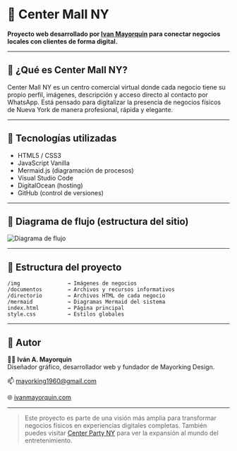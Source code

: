 # 🏬 Center Mall NY

**Proyecto web desarrollado por [Ivan Mayorquin](https://ivanmayorquin.com) para conectar negocios locales con clientes de forma digital.**

---

## 📌 ¿Qué es Center Mall NY?

Center Mall NY es un centro comercial virtual donde cada negocio tiene su propio perfil, imágenes, descripción y acceso directo al contacto por WhatsApp. Está pensado para digitalizar la presencia de negocios físicos de Nueva York de manera profesional, rápida y elegante.

---

## 🔧 Tecnologías utilizadas

- HTML5 / CSS3
- JavaScript Vanilla
- Mermaid.js (diagramación de procesos)
- Visual Studio Code
- DigitalOcean (hosting)
- GitHub (control de versiones)

---

## 🧭 Diagrama de flujo (estructura del sitio)

![Diagrama de flujo](diagrama-center-mall.png)

---

## 📂 Estructura del proyecto

```
/img               → Imágenes de negocios
/documentos        → Archivos y recursos informativos
/directorio        → Archivos HTML de cada negocio
/mermaid           → Diagramas Mermaid del sistema
index.html         → Página principal
style.css          → Estilos globales
```

---

## 🚀 Autor

👨‍💻 **Iván A. Mayorquin**  
Diseñador gráfico, desarrollador web y fundador de Mayorking Design.

📫 [mayorking1960@gmail.com](mailto:mayorking1960@gmail.com)

🌐 [ivanmayorquin.com](https://ivanmayorquin.com)

---

> Este proyecto es parte de una visión más amplia para transformar negocios físicos en experiencias digitales completas. También puedes visitar [Center Party NY](https://centerpartyny.com) para ver la expansión al mundo del entretenimiento.
